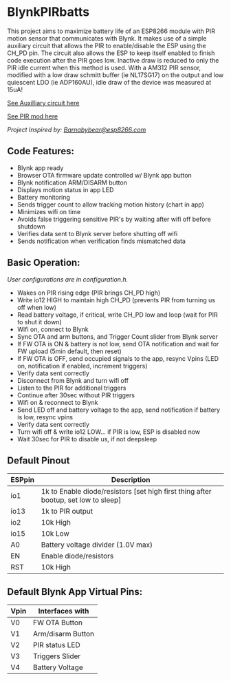 # BlynkPIRbatts
This project aims to maximize battery life of an ESP8266 module with PIR motion sensor that communicates with Blynk. It makes use of a simple auxiliary circuit that allows the PIR to enable/disable the ESP using the CH_PD pin. The circuit also allows the ESP to keep itself enabled to finish code execution after the PIR goes low. Inactive draw is reduced to only the PIR idle current when this method is used. With a AM312 PIR sensor, modified with a low draw schmitt buffer (ie NL17SG17) on the output and low quiescent LDO (ie ADP160AU), idle draw of the device was measured at 15uA!

[See Auxilliary circuit here](https://www.esp8266.com/viewtopic.php?f=11&t=4458&start=68)

[See PIR mod here](https://www.esp8266.com/viewtopic.php?p=82466#p82466)

*Project Inspired by: Barnabybear@esp8266.com*

## Code Features:
- Blynk app ready
- Browser OTA firmware update controlled w/ Blynk app button
- Blynk notification ARM/DISARM button
- Displays motion status in app LED
- Battery monitoring
- Sends trigger count to allow tracking motion history (chart in app)
- Minimizes wifi on time
- Avoids false triggering sensitive PIR's by waiting after wifi off before shutdown
- Verifies data sent to Blynk server before shutting off wifi
- Sends notification when verification finds mismatched data

## Basic Operation:
*User configurations are in configuration.h.*
- Wakes on PIR rising edge (PIR brings CH_PD high)
- Write io12 HIGH to maintain high CH_PD (prevents PIR from turning us off when low)
- Read battery voltage, if critical, write CH_PD low and loop (wait for PIR to shut it down)
- Wifi on, connect to Blynk
- Sync OTA and arm buttons, and Trigger Count slider from Blynk server
- If FW OTA is ON & battery is not low, send OTA notification and wait for FW upload (5min default, then reset)
- If FW OTA is OFF, send occupied signals to the app, resync Vpins (LED on, notification if enabled, increment triggers)
- Verify data sent correctly
- Disconnect from Blynk and turn wifi off
- Listen to the PIR for additional triggers
- Continue after 30sec without PIR triggers
- Wifi on & reconnect to Blynk
- Send LED off and battery voltage to the app, send notification if battery is low, resync vpins
- Verify data sent correctly
- Turn wifi off & write io12 LOW... if PIR is low, ESP is disabled now
- Wait 30sec for PIR to disable us, if not deepsleep

## Default Pinout
ESPpin | Description
------ | -------------------
io1  | 1k to Enable diode/resistors [set high first thing after bootup, set low to sleep]
io13 | 1k to PIR output
io2  | 10k High
io15 | 10k Low
A0   | Battery voltage divider (1.0V max)
EN   | Enable diode/resistors
RST  | 10k High

## Default Blynk App Virtual Pins:
Vpin | Interfaces with
------  |  -------------------
V0 | FW OTA Button
V1 | Arm/disarm Button
V2 | PIR status LED
V3 | Triggers Slider
V4 | Battery Voltage
